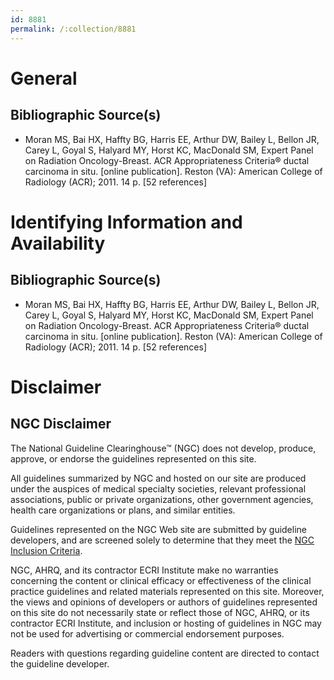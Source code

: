 ```yaml
---
id: 8881
permalink: /:collection/8881
---
```


# General

## Bibliographic Source(s)

- Moran MS, Bai HX, Haffty BG, Harris EE, Arthur DW, Bailey L, Bellon JR, Carey L, Goyal S, Halyard MY, Horst KC, MacDonald SM, Expert Panel on Radiation Oncology-Breast. ACR Appropriateness Criteria® ductal carcinoma in situ. [online publication]. Reston (VA): American College of Radiology (ACR); 2011. 14 p. [52 references]

# Identifying Information and Availability

## Bibliographic Source(s)

- Moran MS, Bai HX, Haffty BG, Harris EE, Arthur DW, Bailey L, Bellon JR, Carey L, Goyal S, Halyard MY, Horst KC, MacDonald SM, Expert Panel on Radiation Oncology-Breast. ACR Appropriateness Criteria® ductal carcinoma in situ. [online publication]. Reston (VA): American College of Radiology (ACR); 2011. 14 p. [52 references]

# Disclaimer

## NGC Disclaimer

The National Guideline Clearinghouse™ (NGC) does not develop, produce, approve, or endorse the guidelines represented on this site.

All guidelines summarized by NGC and hosted on our site are produced under the auspices of medical specialty societies, relevant professional associations, public or private organizations, other government agencies, health care organizations or plans, and similar entities.

Guidelines represented on the NGC Web site are submitted by guideline developers, and are screened solely to determine that they meet the [NGC Inclusion Criteria](/help-and-about/summaries/inclusion-criteria).

NGC, AHRQ, and its contractor ECRI Institute make no warranties concerning the content or clinical efficacy or effectiveness of the clinical practice guidelines and related materials represented on this site. Moreover, the views and opinions of developers or authors of guidelines represented on this site do not necessarily state or reflect those of NGC, AHRQ, or its contractor ECRI Institute, and inclusion or hosting of guidelines in NGC may not be used for advertising or commercial endorsement purposes.

Readers with questions regarding guideline content are directed to contact the guideline developer.

